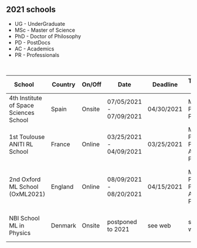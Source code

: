 ## 2021 schools  

<link rel="stylesheet" type="text/css" media="all" href="custom.css" />

* UG - UnderGraduate
* MSc - Master of Science
* PhD - Doctor of Philosophy
* PD - PostDocs
* AC - Academics
* PR - Professionals  

&nbsp;  

School &nbsp;&nbsp;&nbsp; | Country | On/Off | Date | Deadline | Target &nbsp; | Talk | Fees | Aid | Link 
--- | --- | --- |  --- | --- | --- | --- | --- | --- | --- 
4th Institute of Space Sciences School | Spain | Onsite | 07/05/2021 - 07/09/2021 | 04/30/2021 | MSc, PhD, PD | No | 60€ | No | https://indico.ice.csic.es/event/26/
1st Toulouse ANITI RL School | France | Online | 03/25/2021 - 04/09/2021 | 03/25/2021 | MSc, PhD, PD, AC, PR  | No | **FREE** | N/A | https://rlvs.aniti.fr/
2nd Oxford ML School (OxML2021) | England | Online | 08/09/2021 - 08/20/2021 | 04/15/2021 | MSc, PhD, PD, AC, PR | No | £400 (MSc/PhD), £600 (PD/AC), £1500 (PR) | fee waiver | www.oxfordml.school
NBI School ML in Physics | Denmark | Onsite | postponed to 2021 | see web | see web | MSc, PhD, PD | 135€ | free waiver for locals | https://indico.nbi.ku.dk/event/1309/

